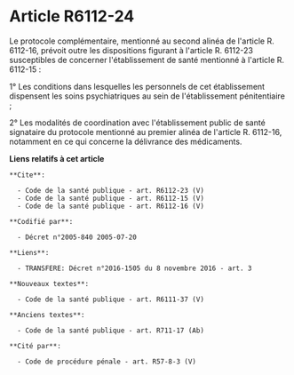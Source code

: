# Article R6112-24

Le protocole complémentaire, mentionné au second alinéa de l'article R. 6112-16, prévoit outre les dispositions figurant à
l'article R. 6112-23 susceptibles de concerner l'établissement de santé mentionné à l'article R. 6112-15 : 

1° Les conditions dans lesquelles les personnels de cet établissement dispensent les soins psychiatriques au sein de
l'établissement pénitentiaire ; 

2° Les modalités de coordination avec l'établissement public de santé signataire du protocole mentionné au premier alinéa de
l'article R. 6112-16, notamment en ce qui concerne la délivrance des médicaments.

**Liens relatifs à cet article**

	**Cite**:

	  - Code de la santé publique - art. R6112-23 (V)
	  - Code de la santé publique - art. R6112-15 (V)
	  - Code de la santé publique - art. R6112-16 (V)

	**Codifié par**:

	  - Décret n°2005-840 2005-07-20

	**Liens**:

	  - TRANSFERE: Décret n°2016-1505 du 8 novembre 2016 - art. 3

	**Nouveaux textes**:

	  - Code de la santé publique - art. R6111-37 (V)

	**Anciens textes**:

	  - Code de la santé publique - art. R711-17 (Ab)

	**Cité par**:

	  - Code de procédure pénale - art. R57-8-3 (V)
